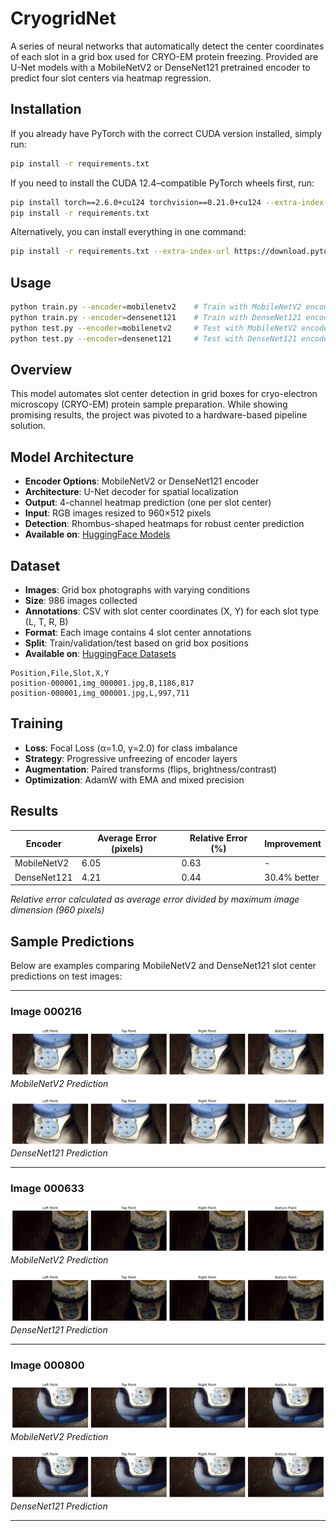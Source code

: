 # CryogridNet

A series of neural networks that automatically detect the center coordinates of each slot in a grid box used for CRYO-EM protein freezing. Provided are U-Net models with a MobileNetV2 or DenseNet121 pretrained encoder to predict four slot centers via heatmap regression.

## Installation

If you already have PyTorch with the correct CUDA version installed, simply run:

```bash
pip install -r requirements.txt
```

If you need to install the CUDA 12.4–compatible PyTorch wheels first, run:

```bash
pip install torch==2.6.0+cu124 torchvision==0.21.0+cu124 --extra-index-url https://download.pytorch.org/whl/cu124
pip install -r requirements.txt
```

Alternatively, you can install everything in one command:

```bash
pip install -r requirements.txt --extra-index-url https://download.pytorch.org/whl/cu124
```

## Usage

```bash
python train.py --encoder=mobilenetv2    # Train with MobileNetV2 encoder
python train.py --encoder=densenet121    # Train with DenseNet121 encoder
python test.py --encoder=mobilenetv2     # Test with MobileNetV2 encoder
python test.py --encoder=densenet121     # Test with DenseNet121 encoder
```

## Overview

This model automates slot center detection in grid boxes for cryo-electron microscopy (CRYO-EM) protein sample preparation. While showing promising results, the project was pivoted to a hardware-based pipeline solution.

## Model Architecture

- **Encoder Options**: MobileNetV2 or DenseNet121 encoder
- **Architecture**: U-Net decoder for spatial localization
- **Output**: 4-channel heatmap prediction (one per slot center)
- **Input**: RGB images resized to 960×512 pixels
- **Detection**: Rhombus-shaped heatmaps for robust center prediction
- **Available on**: [HuggingFace Models](https://huggingface.co/galactixx/gridbox-net)

## Dataset

- **Images**: Grid box photographs with varying conditions
- **Size**: 986 images collected
- **Annotations**: CSV with slot center coordinates (X, Y) for each slot type (L, T, R, B)
- **Format**: Each image contains 4 slot center annotations
- **Split**: Train/validation/test based on grid box positions
- **Available on**: [HuggingFace Datasets](https://huggingface.co/datasets/galactixx/cryogrid-boxes)

```
Position,File,Slot,X,Y
position-000001,img_000001.jpg,B,1186,817
position-000001,img_000001.jpg,L,997,711
```

## Training

- **Loss**: Focal Loss (α=1.0, γ=2.0) for class imbalance
- **Strategy**: Progressive unfreezing of encoder layers
- **Augmentation**: Paired transforms (flips, brightness/contrast)
- **Optimization**: AdamW with EMA and mixed precision

## Results

| Encoder | Average Error (pixels) | Relative Error (%) | Improvement |
|---------|----------------------|-------------------|-------------|
| MobileNetV2 | 6.05 | 0.63 | - |
| DenseNet121 | 4.21 | 0.44 | 30.4% better |

*Relative error calculated as average error divided by maximum image dimension (960 pixels)*

## Sample Predictions

Below are examples comparing MobileNetV2 and DenseNet121 slot center predictions on test images:

---

### Image 000216

![MobileNetV2 Prediction - Image 000216](examples/mobilenetv2_preds_img_000216.jpg)
*MobileNetV2 Prediction*

![DenseNet121 Prediction - Image 000216](examples/densenet121_preds_img_000216.jpg)
*DenseNet121 Prediction*

---

### Image 000633

![MobileNetV2 Prediction - Image 000633](examples/mobilenetv2_preds_img_000633.jpg)
*MobileNetV2 Prediction*

![DenseNet121 Prediction - Image 000633](examples/densenet121_preds_img_000633.jpg)
*DenseNet121 Prediction*

---

### Image 000800

![MobileNetV2 Prediction - Image 000800](examples/mobilenetv2_preds_img_000800.jpg)
*MobileNetV2 Prediction*

![DenseNet121 Prediction - Image 000800](examples/densenet121_preds_img_000800.jpg)
*DenseNet121 Prediction*

---